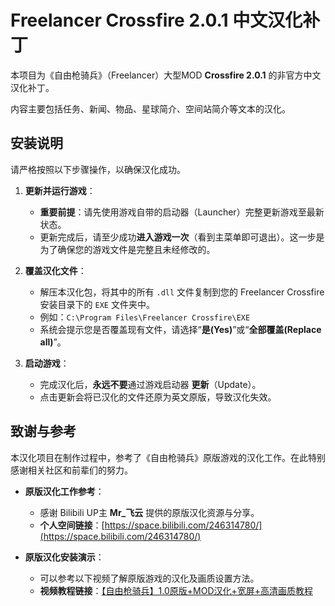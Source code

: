# Freelancer Crossfire 2.0.1 中文汉化补丁

本项目为《自由枪骑兵》（Freelancer）大型MOD **Crossfire 2.0.1** 的非官方中文汉化补丁。

内容主要包括任务、新闻、物品、星球简介、空间站简介等文本的汉化。

## 安装说明

请严格按照以下步骤操作，以确保汉化成功。

1.  **更新并运行游戏**：
    *   **重要前提**：请先使用游戏自带的启动器（Launcher）完整更新游戏至最新状态。
    *   更新完成后，请至少成功**进入游戏一次**（看到主菜单即可退出）。这一步是为了确保您的游戏文件是完整且未经修改的。

2.  **覆盖汉化文件**：
    *   解压本汉化包，将其中的所有 `.dll` 文件复制到您的 Freelancer Crossfire 安装目录下的 `EXE` 文件夹中。
    *   例如：`C:\Program Files\Freelancer Crossfire\EXE`
    *   系统会提示您是否覆盖现有文件，请选择“**是(Yes)**”或“**全部覆盖(Replace all)**”。

3.  **启动游戏**：
    *   完成汉化后，**永远不要**通过游戏启动器 **更新**（Update）。
    *   点击更新会将已汉化的文件还原为英文原版，导致汉化失效。

## 致谢与参考

本汉化项目在制作过程中，参考了《自由枪骑兵》原版游戏的汉化工作。在此特别感谢相关社区和前辈们的努力。

-   **原版汉化工作参考**：
    *   感谢 Bilibili UP主 **Mr_飞云** 提供的原版汉化资源与分享。
    *   **个人空间链接**：[https://space.bilibili.com/246314780/](https://space.bilibili.com/246314780/)

-   **原版汉化安装演示**：
    *   可以参考以下视频了解原版游戏的汉化及画质设置方法。
    *   **视频教程链接**：[【自由枪骑兵】1.0原版+MOD汉化+宽屏+高清画质教程](https://www.bilibili.com/video/BV1M7411G7Uk)
